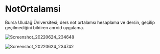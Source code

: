 # NotOrtalamsi
Bursa Uludağ Üniversitesi; ders not ortalamsı hesaplama ve dersin, geçilip geçilmediğini bildiren anroid uygulama.

![Screenshot_20220624_234648](https://user-images.githubusercontent.com/55911470/176023665-be5dc919-4817-4a68-9813-f3143024a540.png)

![Screenshot_20220624_234742](https://user-images.githubusercontent.com/55911470/176023675-e780d6fb-6f8a-428a-880b-b6731d73a9b7.png)

